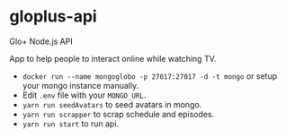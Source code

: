 # gloplus-api
Glo+ Node.js API

App to help people to interact online while watching TV. 

* `docker run --name mongoglobo -p 27017:27017 -d -t mongo` or setup your mongo instance manually.
* Edit `.env` file with your `MONGO_URL`.
* `yarn run seedAvatars` to seed avatars in mongo.
* `yarn run scrapper` to scrap schedule and episodes.
* `yarn run start` to run api.
